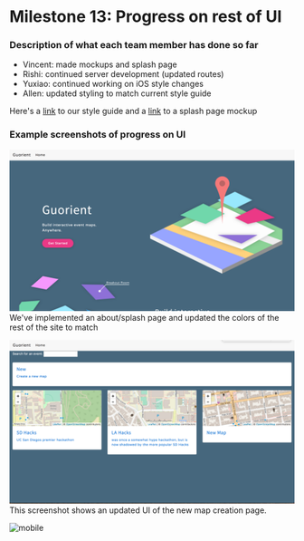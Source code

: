# Milestone 13: Progress on rest of UI

### Description of what each team member has done so far

* Vincent: made mockups and splash page
* Rishi: continued server development (updated routes)
* Yuxiao: continued working on iOS style changes
* Allen: updated styling to match current style guide

Here's a [link](https://invis.io/QKBV8HIWU#/235503401_Style_Guide) to our style guide and a [link](https://invis.io/QKBV8HIWU#/235503408_Desktop_HD) to a splash page mockup

### Example screenshots of progress on UI
![home](/images/M13-1.png)
We've implemented an about/splash page and updated the colors of the rest of the site to match

![new-map](/images/M13-2.png)
This screenshot shows an updated UI of the new map creation page.

![mobile](/images/M13-3.png)
